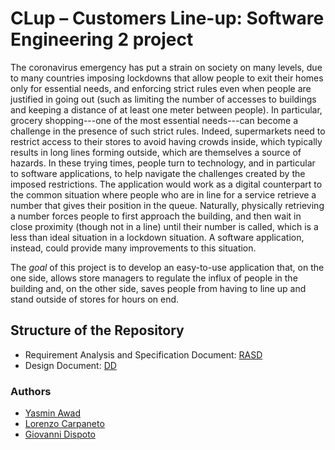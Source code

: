 # CLup – Customers Line-up: Software Engineering 2 project

The coronavirus emergency has put a strain on society on many levels, due to many countries imposing lockdowns that allow people to exit their homes only for essential needs, and enforcing strict rules even when people are justified in going out (such as limiting the number of accesses to buildings and keeping a distance of at least one meter between people). In particular, grocery shopping---one of the most essential needs---can become a challenge in the presence of such strict rules. Indeed, supermarkets need to restrict access to their stores to avoid having crowds inside, which typically results in long lines forming outside, which are themselves a source of hazards. In these trying times, people turn to technology, and in particular to software applications, to help navigate the challenges created by the imposed restrictions.
The application would work as a digital counterpart to the common situation where people who are in line for a service retrieve a number that gives their position in the queue. Naturally, physically retrieving a number forces people to first approach the building, and then wait in close proximity (though not in a line) until their number is called, which is a less than ideal situation in a lockdown situation. A software application, instead, could provide many improvements to this situation.

The <i>goal</i> of this project is to develop an easy-to-use application that, on the one side, allows store managers to regulate the influx of people in the building and, on the other side, saves people from having to line up and stand outside of stores for hours on end.

## Structure of the Repository
- Requirement Analysis and Specification Document: [RASD](https://github.com/giovannidispoto/AwadCarpanetoDispoto/blob/main/DeliveryFolder/RASD2.pdf)
- Design Document: [DD](https://github.com/giovannidispoto/AwadCarpanetoDispoto/blob/main/DeliveryFolder/DD1.pdf)

### Authors
- [Yasmin Awad](https://github.com/YasminAwad)
- [Lorenzo Carpaneto](https://github.com/lolloz98)
- [Giovanni Dispoto](https://github.com/giovannidispoto/)
